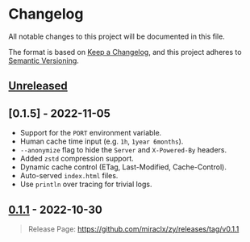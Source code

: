 # Changelog

All notable changes to this project will be documented in this file.

The format is based on [Keep a Changelog](https://keepachangelog.com/en/1.0.0/),
and this project adheres to [Semantic Versioning](https://semver.org/spec/v2.0.0.html).

## [Unreleased]

## [0.1.5] - 2022-11-05

- Support for the `PORT` environment variable.
- Human cache time input (e.g. `1h`, `1year 6months`).
- `--anonymize` flag to hide the `Server` and `X-Powered-By` headers.
- Added `zstd` compression support.
- Dynamic cache control (ETag, Last-Modified, Cache-Control).
- Auto-served `index.html` files.
- Use `println` over tracing for trivial logs.

## [0.1.1] - 2022-10-30

> Release Page: <https://github.com/miraclx/zy/releases/tag/v0.1.1>

[unreleased]: https://github.com/miraclx/zy/compare/v0.1.1...HEAD
[0.1.1]: https://github.com/miraclx/zy/releases/tag/v0.1.1
